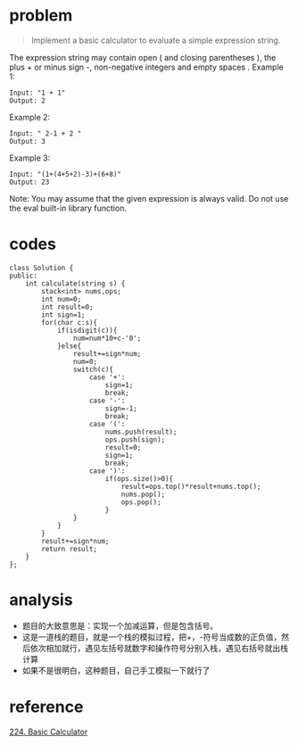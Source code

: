 # problem
> Implement a basic calculator to evaluate a simple expression string.

The expression string may contain open ( and closing parentheses ), the plus + or minus sign -, non-negative integers and empty spaces .
Example 1:
```
Input: "1 + 1"
Output: 2
```
Example 2:
```
Input: " 2-1 + 2 "
Output: 3
```
Example 3:
```
Input: "(1+(4+5+2)-3)+(6+8)"
Output: 23
```
Note:
You may assume that the given expression is always valid.
Do not use the eval built-in library function.

# codes
```
class Solution {
public:
    int calculate(string s) {
        stack<int> nums,ops;
        int num=0;
        int result=0;
        int sign=1;
        for(char c:s){
            if(isdigit(c)){
                num=num*10+c-'0';
            }else{
                result+=sign*num;
                num=0;
                switch(c){
                    case '+':
                        sign=1;
                        break;
                    case '-':
                        sign=-1;
                        break;
                    case '(':
                        nums.push(result);
                        ops.push(sign);
                        result=0;
                        sign=1;
                        break;
                    case ')':
                        if(ops.size()>0){
                            result=ops.top()*result+nums.top();
                            nums.pop();
                            ops.pop();
                        }
                }  
            }
        }
        result+=sign*num;
        return result;  
    }
};
```

# analysis
- 题目的大致意思是：实现一个加减运算，但是包含括号。
- 这是一道栈的题目，就是一个栈的模拟过程，把+，-符号当成数的正负值，然后依次相加就行，遇见左括号就数字和操作符号分别入栈，遇见右括号就出栈计算
- 如果不是很明白，这种题目，自己手工模拟一下就行了

# reference
[224. Basic Calculator][1]

[1]: https://leetcode.com/problems/basic-calculator/discuss/62377/16-ms-solution-in-C++-with-stacks